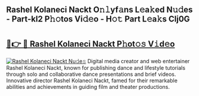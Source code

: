 ## Rashel Kolaneci Nackt O𝚗𝚕yf𝚊ns L𝚎a𝚔ed N𝚞𝚍es - Part-kI2 P𝚑𝚘tos Vi𝚍𝚎o - H𝚘𝚝 Part L𝚎a𝚔s Clj0G

# <h2><a href="http://kf20nt.oniu.top/?m=Rashel+Kolaneci+Nackt">🔗👉 🔴 Rashel Kolaneci Nackt P𝚑ot𝚘𝚜 V𝚒d𝚎o</a></h2>

[![Rashel Kolaneci Nackt Nu𝚍e𝚜](https://i.imgur.com/0qMVB7G.gif)](http://kf20nt.oniu.top/?m=Rashel+Kolaneci+Nackt)
Digital media creator and web entertainer Rashel Kolaneci Nackt, known for publishing dance and lifestyle tutorials through solo and collaborative dance presentations and brief videos. Innovative director Rashel Kolaneci Nackt, famed for their remarkable abilities and achievements in guiding film and theater productions.  
